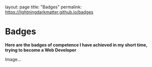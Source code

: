 layout: page
title: "Badges"
permalink: https://lightningdarkmatter.github.io/badges

# Badges

**Here are the badges of competence I have achieved in my short time, trying to become a Web Developer**

Image...
